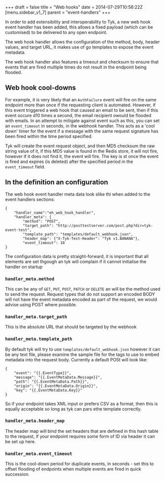 +++
draft = false
title = "Web hooks"
date = 2014-07-29T10:56:22Z
[menu.sidebar_v1_7]
    parent = "event-handlers"
+++

In order to add extensibility and interoperability to Tyk, a new web hook event handler has been added, this allows a fixed
payload (which can be customised) to be delivered to any open endpoint.

The web hook handler allows the configuration of the method, body, header values, and target URL, it makes use of go templates to 
expose the event metadata.

The web hook handler also features a timeout and checksum to ensure that events that are fired multiple times do not result in the endpoint being flooded.

## Web hook cool-downs

For example, it is very likely that an `AuthFailure` event will fire on the same endpoint more than once if the requesting client is automated. However, if this
event triggered a web hook that caused an email to be sent, then if this event occure d10 times a second, the email recipient owould be flooded with emails. In an
attempt to mitigate against event such as this, you can set an `event_timeout` in seconds, in the webhook handler. This acts as a 'cool down' timer for the event 
if a message with the same request signature has been fired within the time period specified.

Tyk will create the event request object, and then MD5 checksum the raw string value of it, if this MD5 value is found in the Redis store, it will not fire, however
if it does not find it, the event will fire. The key is st once the event is fired and expires (is deleted) after the specified period in the `event_timeout` field.
 
## In the definition an configuration

The web hook event handler meta data look slike thi when added to the event handlers sections:

    {
        "handler_name":"eh_web_hook_handler",
        "handler_meta": {
            "method": "POST",
            "target_path": "http://posttestserver.com/post.php?dir=tyk-event-test",
            "template_path": "templates/default_webhook.json",
            "header_map": {"X-Tyk-Test-Header": "Tyk v1.BANANA"},
            "event_timeout": 10
    }
    
The configuration data is pretty straight-forward, it is important that all elements are set thgough an tyk will complain if it cannot initialise the handler on startup

### `handler_meta.method`

This can be any of `GET`, `PUT`, `POST`, `PATCH` or `DELETE` an will be the method used to send the request. Request types that do not support an encoded BODY will not
have the event metadata encoded as part of the request, we would advise using POST where possible.

### `handler_meta.target_path`

This is the absolute URL that should be targeted by the webhook

### `handler_meta.template_path`

By default tyk will try to use `templates/default_webhook.json` however it can be any text file, please examine the sample file for the tags to use to embed metadata into
the request body. Currently a default POSt will look like:

    {
        "event": "{{.EventType}}",
        "message": "{{.EventMetaData.Message}}",
        "path": "{{.EventMetaData.Path}}",
        "origin": "{{.EventMetaData.Origin}}",
        "key": "{{.EventMetaData.Key}}"
    }

So if your endpoint takes XML input or prefers CSV as a format, then this is equally acceptable so long as tyk can pars ethe template correctly.

### `handler_meta.header_map`

The header map will bind the set headers that are defined in this hash table to the request, if your endpoint requires some form of ID via header it can be set up 
here.

### `handler_meta.event_timeout`

This is the cool-down period for duplicate events, in seconds - set this to offset flooding of endpoints when multiple events are fired in quick succession.